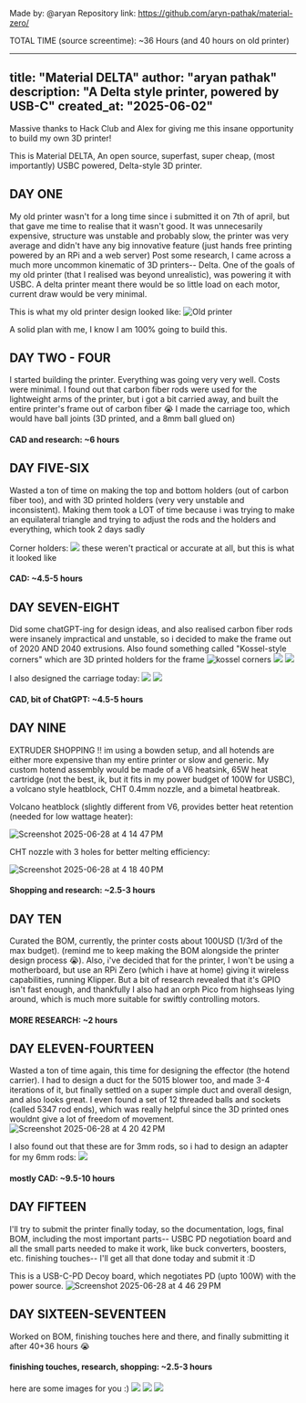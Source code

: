 Made by: @aryan Repository link: https://github.com/aryn-pathak/material-zero/ 

TOTAL TIME (source screentime): ~36 Hours (and 40 hours on old printer)

---
title: "Material DELTA"
author: "aryan pathak"
description: "A Delta style printer, powered by USB-C"
created_at: "2025-06-02"
---


Massive thanks to Hack Club and Alex for giving me this insane opportunity to build my own 3D printer!

This is Material DELTA, An open source, superfast, super cheap, (most importantly) USBC powered, Delta-style 3D printer.

## DAY ONE
My old printer wasn't for a long time since i submitted it on 7th of april, but that gave me time to realise that it wasn't good. It was unnecesarily expensive, structure was unstable and probably slow, the printer was very average and didn't have any big innovative feature (just hands free printing powered by an RPi and a web server)
Post some research, I came across a much more uncommon kinematic of 3D printers-- Delta. One of the goals of my old printer (that I realised was beyond unrealistic), was powering it with USBC. A delta printer meant there would be so little load on each motor, current draw would be very minimal.

This is what my old printer design looked like:
![Old printer](https://github.com/user-attachments/assets/cfee9257-4fa6-4e00-8f99-df310d8d2bae)

A solid plan with me, I know I am 100% going to build this.

## DAY TWO - FOUR
I started building the printer. Everything was going very very well. Costs were minimal. I found out that carbon fiber rods were used for the lightweight arms of the printer, but i got a bit carried away, and built the entire printer's frame out of carbon fiber :sob:
I made the carriage too, which would have ball joints (3D printed, and a 8mm ball glued on)

#### CAD and research: ~6 hours

## DAY FIVE-SIX
Wasted a ton of time on making the top and bottom holders (out of carbon fiber too), and with 3D printed holders (very very unstable and inconsistent). Making them took a LOT of time because i was trying to make an equilateral triangle and trying to adjust the rods and the holders and everything, which took 2 days sadly

Corner holders:
![](https://hc-cdn.hel1.your-objectstorage.com/s/v3/46a38859229804d12e5c2d0118798df3440be230_screenshot_20250628-085456.png)
these weren't practical or accurate at all, but this is what it looked like

#### CAD: ~4.5-5 hours

## DAY SEVEN-EIGHT
Did some chatGPT-ing for design ideas, and also realised carbon fiber rods were insanely impractical and unstable, so i decided to make the frame out of 2020 AND 2040 extrusions. Also found something called "Kossel-style corners" which are 3D printed holders for the frame
![kossel corners](https://hc-cdn.hel1.your-objectstorage.com/s/v3/8a7604047e90eb4ef0b0df3963680a9203d99c77_img_0406.jpg)
![](https://hc-cdn.hel1.your-objectstorage.com/s/v3/f475f5214940dc7380f694d27d2b6b7d532c8e06_img_0405.jpg)
![](https://hc-cdn.hel1.your-objectstorage.com/s/v3/166e2051e640e8bdc4808fcce23239e446d3f43c_img_0404.jpg)

I also designed the carriage today:
![](https://hc-cdn.hel1.your-objectstorage.com/s/v3/ef8303c50a4711215ca1f171c3fa7ccdd9aba0fc_img_0408.jpg)
![](https://hc-cdn.hel1.your-objectstorage.com/s/v3/8a7604047e90eb4ef0b0df3963680a9203d99c77_img_0406.jpg)

#### CAD, bit of ChatGPT: ~4.5-5 hours

## DAY NINE
EXTRUDER SHOPPING !! im using a bowden setup, and all hotends are either more expensive than my entire printer or slow and generic. My custom hotend assembly would be made of a V6 heatsink, 65W heat cartridge (not the best, ik, but it fits in my power budget of 100W for USBC), a volcano style heatblock, CHT 0.4mm nozzle, and a bimetal heatbreak.

Volcano heatblock (slightly different from V6, provides better heat retention (needed for low wattage heater):

![Screenshot 2025-06-28 at 4 14 47 PM](https://github.com/user-attachments/assets/d5832562-6553-4279-9ab4-93b98a9eafd1)

CHT nozzle with 3 holes for better melting efficiency:

![Screenshot 2025-06-28 at 4 18 40 PM](https://github.com/user-attachments/assets/7d97036f-7f84-475a-bb57-4e15fd1c525d)

#### Shopping and research: ~2.5-3 hours

## DAY TEN
Curated the BOM, currently, the printer costs about 100USD (1/3rd of the max budget). (remind me to keep making the BOM alongside the printer design process :sob:). Also, i've decided that for the printer, I won't be using a motherboard, but use an RPi Zero (which i have at home) giving it wireless capabilities, running Klipper. But a bit of research revealed that it's GPIO isn't fast enough, and thankfully I also had an orph Pico from highseas lying around, which is much more suitable for swiftly controlling motors.

#### MORE RESEARCH: ~2 hours

## DAY ELEVEN-FOURTEEN
Wasted a ton of time again, this time for designing the effector (the hotend carrier). I had to design a duct for the 5015 blower too, and made 3-4 iterations of it, but finally settled on a super simple duct and overall design, and also looks great.
I even found a set of 12 threaded balls and sockets (called 5347 rod ends), which was really helpful since the 3D printed ones wouldnt give a lot of freedom of movement.
![Screenshot 2025-06-28 at 4 20 42 PM](https://github.com/user-attachments/assets/507b3bdf-74cb-45fe-9db7-881fd83b56eb)

I also found out that these are for 3mm rods, so i had to design an adapter for my 6mm rods:
![](https://hc-cdn.hel1.your-objectstorage.com/s/v3/e49f08b74417b5816ad6a0c806ddaac74bfa6177_img_0409.jpg)

#### mostly CAD: ~9.5-10 hours

## DAY FIFTEEN
I'll try to submit the printer finally today, so the documentation, logs, final BOM, including the most important parts-- USBC PD negotiation board and all the small parts needed to make it work, like buck converters, boosters, etc. finishing touches-- I'll get all that done today and submit it :D

This is a USB-C-PD Decoy board, which negotiates PD (upto 100W) with the power source.
![Screenshot 2025-06-28 at 4 46 29 PM](https://github.com/user-attachments/assets/6af279ec-269a-4f9d-82ea-cc379ece18f1)

## DAY SIXTEEN-SEVENTEEN
Worked on BOM, finishing touches here and there, and finally submitting it after 40+36 hours 😭

#### finishing touches, research, shopping: ~2.5-3 hours

here are some images for you :)
![](https://hc-cdn.hel1.your-objectstorage.com/s/v3/8a4dcad0904abcef704119de1344ff9c21bd588e_img-20250609-wa0000.jpg)
![](https://hc-cdn.hel1.your-objectstorage.com/s/v3/85646aa2813d91d2908066b0b6b41089a6ea1d99_img-20250609-wa0001.jpg)
![](https://hc-cdn.hel1.your-objectstorage.com/s/v3/7a84de9ee1d1bf4c3e9fcd3e8fa14ff9d337cd1a_img-20250609-wa0002.jpg)
